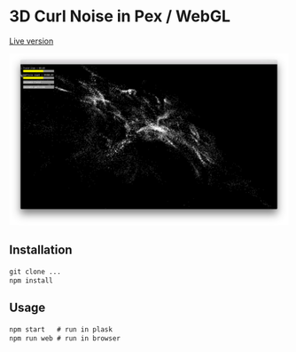 # 3D Curl Noise in Pex / WebGL

[Live version](http://szymonkaliski.github.io/pex-exp-curl-noise/)

<p align="center"><img src="assets/screenshot.png" alt="screenshot" style="max-width:100%;"></p>

## Installation

```
git clone ...
npm install
```

## Usage

```
npm start   # run in plask
npm run web # run in browser
```

